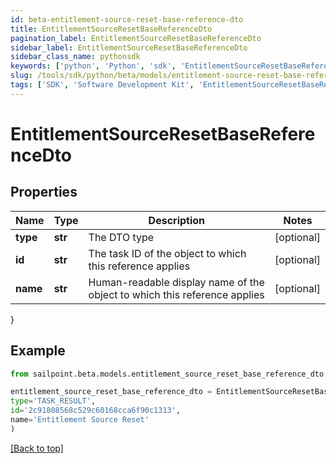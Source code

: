 ```yaml
---
id: beta-entitlement-source-reset-base-reference-dto
title: EntitlementSourceResetBaseReferenceDto
pagination_label: EntitlementSourceResetBaseReferenceDto
sidebar_label: EntitlementSourceResetBaseReferenceDto
sidebar_class_name: pythonsdk
keywords: ['python', 'Python', 'sdk', 'EntitlementSourceResetBaseReferenceDto', 'BetaEntitlementSourceResetBaseReferenceDto'] 
slug: /tools/sdk/python/beta/models/entitlement-source-reset-base-reference-dto
tags: ['SDK', 'Software Development Kit', 'EntitlementSourceResetBaseReferenceDto', 'BetaEntitlementSourceResetBaseReferenceDto']
---
```


# EntitlementSourceResetBaseReferenceDto


## Properties

Name | Type | Description | Notes
------------ | ------------- | ------------- | -------------
**type** | **str** | The DTO type | [optional] 
**id** | **str** | The task ID of the object to which this reference applies | [optional] 
**name** | **str** | Human-readable display name of the object to which this reference applies | [optional] 
}

## Example

```python
from sailpoint.beta.models.entitlement_source_reset_base_reference_dto import EntitlementSourceResetBaseReferenceDto

entitlement_source_reset_base_reference_dto = EntitlementSourceResetBaseReferenceDto(
type='TASK_RESULT',
id='2c91808568c529c60168cca6f90c1313',
name='Entitlement Source Reset'
)

```
[[Back to top]](#) 

